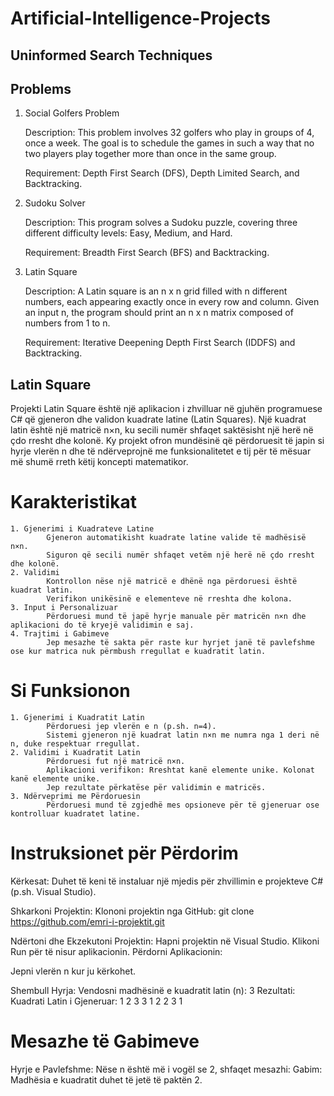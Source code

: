 # Artificial-Intelligence-Projects

## Uninformed Search Techniques

## Problems 

1. Social Golfers Problem 

    Description: This problem involves 32 golfers who play in groups of 4, once a week. The goal is to schedule the games in such a way that no two players play together more than once in the same group.

    Requirement: Depth First Search (DFS), Depth Limited Search, and Backtracking.
3. Sudoku Solver

    Description: This program solves a Sudoku puzzle, covering three different difficulty levels: Easy, Medium, and Hard.

    Requirement: Breadth First Search (BFS) and Backtracking.
5. Latin Square

    Description: A Latin square is an n x n grid filled with n different numbers, each appearing exactly once in every row and column. Given an input n, the program should print an n x n matrix composed of numbers from 1 to     n.

   Requirement: Iterative Deepening Depth First Search (IDDFS) and Backtracking.


## Latin Square

Projekti Latin Square është një aplikacion i zhvilluar në gjuhën programuese C# që gjeneron dhe validon kuadrate latine (Latin Squares). Një kuadrat latin është një matricë n×n, ku secili numër shfaqet saktësisht një herë në çdo rresht dhe kolonë. Ky projekt ofron mundësinë që përdoruesit të japin si hyrje vlerën n dhe të ndërveprojnë me funksionalitetet e tij për të mësuar më shumë rreth këtij koncepti matematikor.

# Karakteristikat
    1. Gjenerimi i Kuadrateve Latine
            Gjeneron automatikisht kuadrate latine valide të madhësisë n×n.
            Siguron që secili numër shfaqet vetëm një herë në çdo rresht dhe kolonë.
    2. Validimi
            Kontrollon nëse një matricë e dhënë nga përdoruesi është kuadrat latin.
            Verifikon unikësinë e elementeve në rreshta dhe kolona.
    3. Input i Personalizuar
            Përdoruesi mund të japë hyrje manuale për matricën n×n dhe aplikacioni do të kryejë validimin e saj.
    4. Trajtimi i Gabimeve
            Jep mesazhe të sakta për raste kur hyrjet janë të pavlefshme ose kur matrica nuk përmbush rregullat e kuadratit latin.

# Si Funksionon
    1. Gjenerimi i Kuadratit Latin
            Përdoruesi jep vlerën e n (p.sh. n=4).
            Sistemi gjeneron një kuadrat latin n×n me numra nga 1 deri në n, duke respektuar rregullat.
    2. Validimi i Kuadratit Latin
            Përdoruesi fut një matricë n×n.
            Aplikacioni verifikon: Rreshtat kanë elemente unike. Kolonat kanë elemente unike.
            Jep rezultate përkatëse për validimin e matricës.
    3. Ndërveprimi me Përdoruesin
            Përdoruesi mund të zgjedhë mes opsioneve për të gjeneruar ose kontrolluar kuadratet latine.

# Instruksionet për Përdorim
Kërkesat:
    Duhet të keni të instaluar një mjedis për zhvillimin e projekteve C# (p.sh. Visual Studio).

Shkarkoni Projektin:
    Klononi projektin nga GitHub: git clone https://github.com/emri-i-projektit.git

Ndërtoni dhe Ekzekutoni Projektin:
    Hapni projektin në Visual Studio.
    Klikoni Run për të nisur aplikacionin.
Përdorni Aplikacionin:

Jepni vlerën n kur ju kërkohet.

Shembull
Hyrja:
Vendosni madhësinë e kuadratit latin (n): 3
Rezultati:
Kuadrati Latin i Gjeneruar:
1 2 3
3 1 2
2 3 1

# Mesazhe të Gabimeve
Hyrje e Pavlefshme:
Nëse n është më i vogël se 2, shfaqet mesazhi:
Gabim: Madhësia e kuadratit duhet të jetë të paktën 2.
